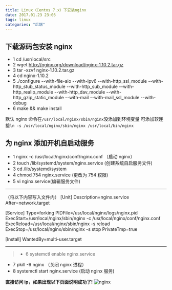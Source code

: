 ```yaml
---
title: Linux（Centos 7.x）下安装nginx
date: 2017.01.23 23:03
tags: linux
categories: "后端"
---
```


## 下载源码包安装 nginx

- 1 cd /usr/local/src
- 2 wget <http://nginx.org/download/nginx-1.10.2.tar.gz>
- 3 tar -xzvf nginx-1.10.2.tar.gz
- 4 cd nginx-1.10.2
- 5 ./configure --with-file-aio --with-ipv6 --with-http_ssl_module --with-http_stub_status_module --with-http_sub_module --with-http_realip_module --with-http_dav_module --with-http_gzip_static_module --with-mail --with-mail_ssl_module --with-debug
- 6 make && make install

默认 nginx 命令在`/usr/local/nginx/sbin/nginx`没添加到环境变量
可添加软连接`ln -s /usr/local/nginx/sbin/nginx /usr/local/bin/nginx`

## 为 nginx 添加开机自启动服务

- 1 nginx -c /usr/local/nginx/conf/nginx.conf （启动 nginx）
- 2 touch /lib/systemd/system/nginx.service (创建系统自启服务文件)
- 3 cd /lib/systemd/system
- 4 chmod 754 nginx.service (更改为 754 权限)
- 5 vi nginx.service(编辑服务文件)

---

（将以下内容写入文件内）
[Unit]
Description=nginx.service
After=network.target

[Service]
Type=forking
PIDFile=/usr/local/nginx/logs/nginx.pid
ExecStart=/usr/local/nginx/sbin/nginx -c /usr/local/nginx/conf/nginx.conf
ExecReload=/usr/local/nginx/sbin/nginx -s reload
ExecStop=/usr/local/nginx/sbin/nginx -s stop
PrivateTmp=true

[Install]
WantedBy=multi-user.target

---

> - 6 systemctl enable nginx.service

- 7 pkill -9 nginx （关闭 nginx 进程）
- 8 systemctl start nginx.service (启动 nginx 服务)

**直接访问 ip，如果出现以下页面说明成功了!**
![nginx](http://upload-images.jianshu.io/upload_images/4101261-387f8aaf318d7464.png?imageMogr2/auto-orient/strip%7CimageView2/2/w/1240)
